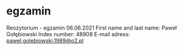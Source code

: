 # egzamin
Reozytorium - egzamin 06.06.2021
First name and last name: Paweł Gołębiowski
Index number: 48908
E-mail adress: pawel.golebiowski.1989@o2.pl